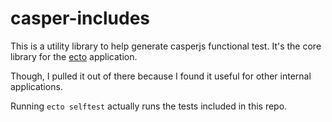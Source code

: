 casper-includes
===============

This is a utility library to help generate casperjs functional test.
It's the core library for the [ecto](https://github.com/jenkinslaw/ecto) application.

Though, I pulled it out of there because I found it useful for other internal applications.

Running `ecto selftest` actually runs the tests included in this repo.
